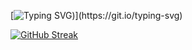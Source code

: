 [![Typing SVG](https://readme-typing-svg.demolab.com?font=Oswald&duration=2500&pause=100&color=F71A42&background=DFFF3000&center=true&vCenter=true&multiline=true&random=false&width=435&separator=%3C&lines=Novice+learner+on+almost+everything+%5E_%5E%3CTrying+to+learn+new+things+;))](https://git.io/typing-svg)



[![GitHub Streak](https://streak-stats.demolab.com/?user=Hanszyy)](https://git.io/streak-stats)
